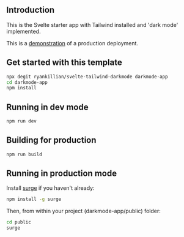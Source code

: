 ## Introduction

This is the Svelte starter app with Tailwind installed and 'dark mode' implemented.

This is a [demonstration](http://svelte-tailwind-darkmode.surge.sh) of a production deployment.

## Get started with this template

```bash
npx degit ryankillian/svelte-tailwind-darkmode darkmode-app
cd darkmode-app
npm install
```

## Running in dev mode
```bash
npm run dev
```

## Building for production

```bash
npm run build
```
## Running in production mode

Install [surge](https://surge.sh/) if you haven't already:

```bash
npm install -g surge
```

Then, from within your project (darkmode-app/public) folder:

```bash
cd public
surge
```
